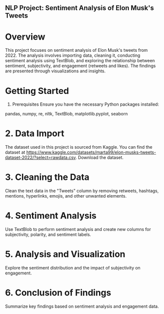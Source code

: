 ## NLP Project: Sentiment Analysis of Elon Musk's Tweets

# Overview
This project focuses on sentiment analysis of Elon Musk's tweets from 2022. The analysis involves importing data, cleaning it, conducting sentiment analysis using TextBlob, and exploring the relationship between sentiment, subjectivity, and engagement (retweets and likes). The findings are presented through visualizations and insights.

# Getting Started
1. Prerequisites
Ensure you have the necessary Python packages installed:

pandas,
numpy,
re,
nltk,
TextBlob,
matplotlib.pyplot,
seaborn

# 2. Data Import
The dataset used in this project is sourced from Kaggle. You can find the dataset at 
https://www.kaggle.com/datasets/marta99/elon-musks-tweets-dataset-2022/?select=rawdata.csv. Download the dataset.

# 3. Cleaning the Data
Clean the text data in the "Tweets" column by removing retweets, hashtags, mentions, hyperlinks, emojis, and other unwanted elements.

# 4. Sentiment Analysis
Use TextBlob to perform sentiment analysis and create new columns for subjectivity, polarity, and sentiment labels.

# 5. Analysis and Visualization
Explore the sentiment distribution and the impact of subjectivity on engagement.

# 6. Conclusion of Findings
Summarize key findings based on sentiment analysis and engagement data.
